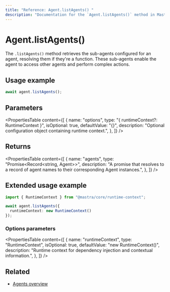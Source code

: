 ```yaml
---
title: "Reference: Agent.listAgents() "
description: "Documentation for the `Agent.listAgents()` method in Mastra agents, which retrieves the sub-agents that the agent can access."
---
```


# Agent.listAgents()

The `.listAgents()` method retrieves the sub-agents configured for an agent, resolving them if they're a function. These sub-agents enable the agent to access other agents and perform complex actions.

## Usage example

```typescript copy
await agent.listAgents();
```

## Parameters

<PropertiesTable
  content={[
    {
      name: "options",
      type: "{ runtimeContext?: RuntimeContext }",
      isOptional: true,
      defaultValue: "{}",
      description: "Optional configuration object containing runtime context.",
    },
  ]}
/>

## Returns

<PropertiesTable
  content={[
    {
      name: "agents",
      type: "Promise<Record<string, Agent>>",
      description: "A promise that resolves to a record of agent names to their corresponding Agent instances.",
    },
  ]}
/>

## Extended usage example

```typescript copy
import { RuntimeContext } from "@mastra/core/runtime-context";

await agent.listAgents({
  runtimeContext: new RuntimeContext()
});
```

### Options parameters

<PropertiesTable
  content={[
    {
      name: "runtimeContext",
      type: "RuntimeContext",
      isOptional: true,
      defaultValue: "new RuntimeContext()",
      description: "Runtime context for dependency injection and contextual information.",
    },
  ]}
/>

## Related

- [Agents overview](../../docs/agents/overview.md)

